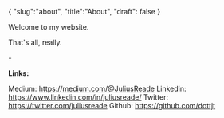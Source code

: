 {
  "slug":"about",
  "title":"About",
  "draft": false
}

Welcome to my website.

That's all, really.

\-

**Links:**

Medium: https://medium.com/@JuliusReade
Linkedin: https://www.linkedin.com/in/juliusreade/
Twitter: https://twitter.com/juliusreade
Github: https://github.com/dottjt
